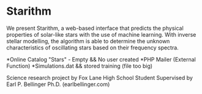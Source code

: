 # Starithm

We present Starithm, a web-based interface that predicts the physical properties of solar-like stars with the use of machine learning. With inverse stellar modelling, the algorithm is able to determine the unknown characteristics of oscillating stars based on their frequency spectra.
            
*Online Catalog "Stars" - Empty && No user created
*PHP Mailer (External Function)
*Simulations.dat && stored training (file too big)

Science research project by Fox Lane High School Student 
Supervised by Earl P. Bellinger Ph.D. (earlbellinger.com)
